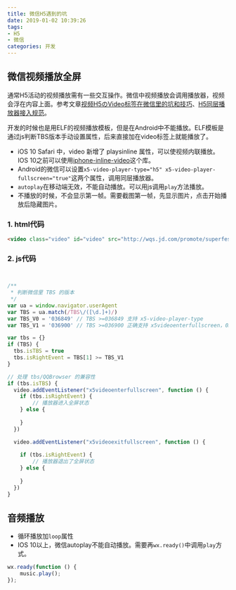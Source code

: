 ```yaml
---
title: 微信H5遇到的坑
date: 2019-01-02 10:39:26
tags:
- H5
- 微信
categories: 开发
---
```


## 微信视频播放全屏
通常H5活动的视频播放需有一些交互操作。微信中视频播放会调用播放器，视频会浮在内容上面。参考文章[视频H5のVideo标签在微信里的坑和技巧](https://www.cnblogs.com/zzsdream/p/6372528.html)、[H5同层播放器接入规范](https://x5.tencent.com/tbs/guide/video.html)。

<!-- more -->

开发的时候也是用ELF的视频播放模板，但是在Android中不能播放。ELF模板是通过js判断TBS版本手动设置属性，后来直接加在video标签上就能播放了。

* iOS 10 Safari 中，video 新增了 playsinline 属性，可以使视频内联播放。IOS 10之前可以使用[iphone-inline-video](https://github.com/bfred-it/iphone-inline-video)这个库。
* Android的微信可以设置`x5-video-player-type="h5" x5-video-player-fullscreen="true"`这两个属性，调用同层播放器。
* `autoplay`在移动端无效，不能自动播放。可以用js调用`play`方法播放。
* 不播放的时候，不会显示第一帧。需要截图第一帧，先显示图片，点击开始播放后隐藏图片。

### 1. html代码
```html
<video class="video" id="video" src="http://wqs.jd.com/promote/superfestival/superfestival.mp4" preload="auto" x5-video-player-type="h5" x5-video-player-fullscreen="true" webkit-playsinline x-webkit-airplay="true" airplay="allow" playsinline poster></video>
```

### 2. js代码

```javascript


/**
 * 判断微信里 TBS 的版本
 */
var ua = window.navigator.userAgent
var TBS = ua.match(/TBS\/([\d.]+)/)
var TBS_V0 = '036849' // TBS >=036849 支持 x5-video-player-type
var TBS_V1 = '036900' // TBS >=036900 正确支持 x5videoenterfullscreen，036849 <= TBS < 036900 支持的 x5videoxxxx 事件是反的

var tbs = {}
if (TBS) {
  tbs.isTBS = true
  tbs.isRightEvent = TBS[1] >= TBS_V1
}

// 处理 tbs/QQBrowser 的兼容性
if (tbs.isTBS) {
  video.addEventListener("x5videoenterfullscreen", function () {
    if (tbs.isRightEvent) {
        // 播放器进入全屏状态
    } else {
 
    }
  })

  video.addEventListener("x5videoexitfullscreen", function () {
    
    if (tbs.isRightEvent) {
        // 播放器退出了全屏状态
    } else {
 
    }
  })
}

```

## 音频播放

* 循环播放加`loop`属性
* IOS 10以上，微信autoplay不能自动播放。需要再`wx.ready()`中调用`play`方式。

```javascript
wx.ready(function () {
    music.play();
});
```